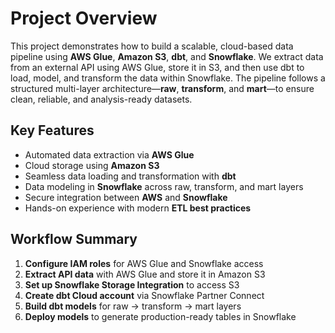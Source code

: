 # Project Overview

This project demonstrates how to build a scalable, cloud-based data pipeline using **AWS Glue**, **Amazon S3**, **dbt**, and **Snowflake**. We extract data from an external API using AWS Glue, store it in S3, and then use dbt to load, model, and transform the data within Snowflake. The pipeline follows a structured multi-layer architecture—**raw**, **transform**, and **mart**—to ensure clean, reliable, and analysis-ready datasets.

## Key Features

- Automated data extraction via **AWS Glue**
- Cloud storage using **Amazon S3**
- Seamless data loading and transformation with **dbt**
- Data modeling in **Snowflake** across raw, transform, and mart layers
- Secure integration between **AWS** and **Snowflake**
- Hands-on experience with modern **ETL best practices**

## Workflow Summary

1. **Configure IAM roles** for AWS Glue and Snowflake access
2. **Extract API data** with AWS Glue and store it in Amazon S3
3. **Set up Snowflake Storage Integration** to access S3
4. **Create dbt Cloud account** via Snowflake Partner Connect
5. **Build dbt models** for raw → transform → mart layers
6. **Deploy models** to generate production-ready tables in Snowflake
